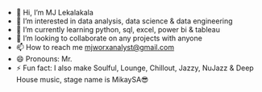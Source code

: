 - 👋 Hi, I’m MJ Lekalakala
- 👀 I’m interested in data analysis, data science & data engineering
- 🌱 I’m currently learning python, sql, excel, power bi & tableau 
- 💞️ I’m looking to collaborate on any projects with anyone 
- 📫 How to reach me mjworxanalyst@gmail.com
- 😄 Pronouns: Mr.
- ⚡ Fun fact: I also make Soulful, Lounge, Chillout, Jazzy, NuJazz & Deep House music, stage name is MikaySA😎

<!---
MJWorx/MJWorx is a ✨ special ✨ repository because its `README.md` (this file) appears on your GitHub profile.
You can click the Preview link to take a look at your changes.
--->
